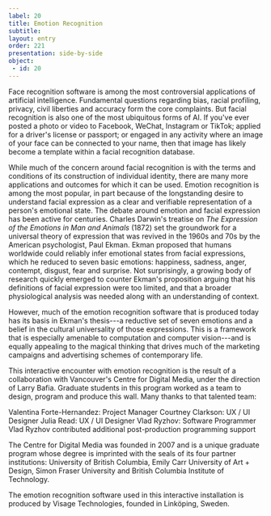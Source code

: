 ```yaml
---
label: 20
title: Emotion Recognition
subtitle:
layout: entry
order: 221
presentation: side-by-side
object:
 - id: 20 
---
```


Face recognition software is among the most controversial applications of artificial intelligence. Fundamental questions regarding bias, racial profiling, privacy, civil liberties and accuracy form the core complaints. But facial recognition is also one of the most ubiquitous forms of AI. If you've ever posted a photo or video to Facebook, WeChat, Instagram or TikTok; applied for a driver's license or passport; or engaged in any activity where an image of your face can be connected to your name, then that image has likely become a template within a facial recognition database.

While much of the concern around facial recognition is with the terms and conditions of its construction of individual identity, there are many more applications and outcomes for which it can be used. Emotion recognition is among the most popular, in part because of the longstanding desire to understand facial expression as a clear and verifiable representation of a person's emotional state. The debate around emotion and facial expression has been active for centuries. Charles Darwin's treatise on *The Expression of the Emotions in Man and Animals* (1872) set the groundwork for a universal theory of expression that was revived in the 1960s and 70s by the American psychologist, Paul Ekman. Ekman proposed that humans worldwide could reliably infer emotional states from facial expressions, which he reduced to seven basic emotions: happiness, sadness, anger, contempt, disgust, fear and surprise. Not surprisingly, a growing body of research quickly emerged to counter Ekman's proposition arguing that his definitions of facial expression were too limited, and that a broader physiological analysis was needed along with an understanding of context.

However, much of the emotion recognition software that is produced today has its basis in Ekman's thesis---a reductive set of seven emotions and a belief in the cultural universality of those expressions. This is a framework that is especially amenable to computation and computer vision---and is equally appealing to the magical thinking that drives much of the marketing campaigns and advertising schemes of contemporary life.

This interactive encounter with emotion recognition is the result of a collaboration with Vancouver's Centre for Digital Media, under the direction of Larry Bafia. Graduate students in this program worked as a team to design, program and produce this wall. Many thanks to that talented team:

Valentina Forte-Hernandez: Project Manager
Courtney Clarkson: UX / UI Designer
Julia Read: UX / UI Designer
Vlad Ryzhov: Software Programmer
Vlad Ryzhov contributed additional post-production programming support

The Centre for Digital Media was founded in 2007 and is a unique graduate program whose degree is imprinted with the seals of its four partner institutions: University of British Columbia, Emily Carr University of Art + Design, Simon Fraser University and British Columbia Institute of Technology.

The emotion recognition software used in this interactive installation is produced by Visage Technologies, founded in Linköping, Sweden.
